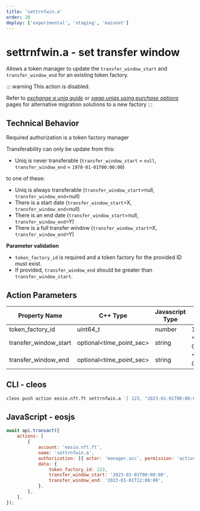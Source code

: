 ```yaml
---
title: 'settrnfwin.a'
order: 28
deploy: ['experimental', 'staging', 'mainnet']
---
```


# settrnfwin.a - set transfer window

Allows a token manager to update the `transfer_window_start` and `transfer_window_end` for an existing token factory.

::: warning
This action is disabled.

Refer to *[exchange a uniq guide](../../../guides/Uniq%20Factory%20Management/exchange-a-uniq-using-smart-contract.md)* or *[swap uniqs using purchase options](../../../guides/Uniq%20Factory%20Management/factory-purchase-options.md#swap-uniqs)* pages for alternative migration solutions to a new factory
:::

## Technical Behavior

Required authorization is a token factory manager

Transferability can only be update from this:

-   Uniq is never transferable (`transfer_window_start` = `null`, `transfer_window_end` = `1970-01-01T00:00:00`)

to one of these:

-   Uniq is always transferable (`transfer_window_start`=null, `transfer_window_end`=null)
-   There is a start date (`transfer_window_start`=X, `transfer_window_end`=null)
-   There is an end date (`transfer_window_start`=null, `transfer_window_end`=Y)
-   There is a full transfer window (`transfer_window_start`=X, `transfer_window_end`=Y)

**Parameter validation**

-   `token_factory_id` is required and a token factory for the provided ID must exist.
-   If provided, `transfer_window_end` should be greater than `transfer_window_start`.

## Action Parameters

| Property Name         | C++ Type                 | Javascript Type | Example               |
| --------------------- | ------------------------ | --------------- | --------------------- |
| token_factory_id      | uint64_t                 | number          | 123                   |
| transfer_window_start | optional<time_point_sec> | string          | "2023-01-01T00:00:00" |
| transfer_window_end   | optional<time_point_sec> | string          | "2023-01-01T12:00:00" |

## CLI - cleos

```bash
cleos push action eosio.nft.ft settrnfwin.a '[ 123, "2023-01-01T00:00:00", "2023-01-01T12:00:00" ]' -p manager.acc
```

## JavaScript - eosjs

```js
await api.transact({
    actions: [
        {
            account: 'eosio.nft.ft',
            name: 'settrnfwin.a',
            authorization: [{ actor: 'manager.acc', permission: 'active' }],
            data: {
                token_factory_id: 123,
                transfer_window_start: '2023-01-01T00:00:00',
                transfer_window_end: '2023-01-01T12:00:00',
            },
        },
    ],
});
```